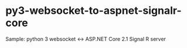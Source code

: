 # py3-websocket-to-aspnet-signalr-core
Sample: python 3 websocket &lt;-> ASP.NET Core 2.1 Signal R server
